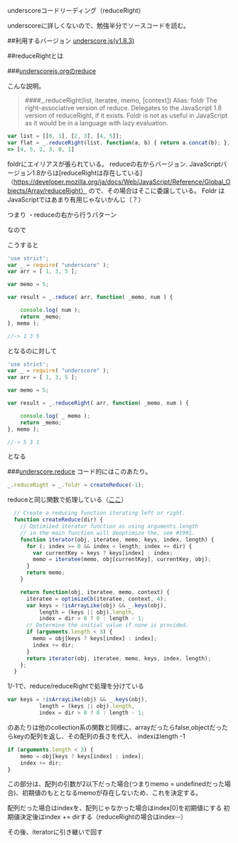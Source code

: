 underscoreコードリーディング（reduceRight）

underscoreに詳しくないので、勉強半分でソースコードを読む。



##利用するバージョン
[underscore.js(v1.8.3)](https://github.com/jashkenas/underscore/tree/1.8.3)


##reduceRightとは


###[underscorejs.orgのreduce](http://underscorejs.org/#reduceRight)

こんな説明。
>####_.reduceRight(list, iteratee, memo, [context]) Alias: foldr 
>The right-associative version of reduce. 
>Delegates to the JavaScript 1.8 version of reduceRight, if it exists.
>Foldr is not as useful in JavaScript as it would be in a language with lazy evaluation.

```javascript
var list = [[0, 1], [2, 3], [4, 5]];
var flat = _.reduceRight(list, function(a, b) { return a.concat(b); }, []);
=> [4, 5, 2, 3, 0, 1]
```

foldrにエイリアスが張られている。
reduceの右からバージョン.
JavaScriptバージョン1.8からは[reduceRightは存在している]（https://developer.mozilla.org/ja/docs/Web/JavaScript/Reference/Global_Objects/Array/reduceRight）
ので、その場合はそこに委譲している。
Foldr はJavaScriptではあまり有用じゃないかんじ（？）

つまり
・reduceの右から行うパターン

なので

こうすると

```javascript
'use strict';
var _ = require( "underscore" );
var arr = [ 1, 3, 5 ];

var memo = 5;

var result = _.reduce( arr, function( _memo, num ) {

    console.log( num );
    return _memo;
}, memo );

//-> 1 3 5

```

となるのに対して

```javascript
'use strict';
var _ = require( "underscore" );
var arr = [ 1, 3, 5 ];

var memo = 5;

var result = _.reduceRight( arr, function( _memo, num ) {

    console.log( _ memo );
    return _memo;
}, memo );

//-> 5 3 1

```

となる


###[underscore.reduce](https://github.com/jashkenas/underscore/blob/1.8.3/underscore.js#L208)
コード的にはこのあたり。

```javascript
_.reduceRight = _.foldr = createReduce(-1);
```

reduceと同じ関数で処理している（[ここ](https://github.com/jashkenas/underscore/blob/1.8.3/underscore.js#L178)）

```javascript
  // Create a reducing function iterating left or right.
  function createReduce(dir) {
    // Optimized iterator function as using arguments.length
    // in the main function will deoptimize the, see #1991.
    function iterator(obj, iteratee, memo, keys, index, length) {
      for (; index >= 0 && index < length; index += dir) {
        var currentKey = keys ? keys[index] : index;
        memo = iteratee(memo, obj[currentKey], currentKey, obj);
      }
      return memo;
    }

    return function(obj, iteratee, memo, context) {
      iteratee = optimizeCb(iteratee, context, 4);
      var keys = !isArrayLike(obj) && _.keys(obj),
          length = (keys || obj).length,
          index = dir > 0 ? 0 : length - 1;
      // Determine the initial value if none is provided.
      if (arguments.length < 3) {
        memo = obj[keys ? keys[index] : index];
        index += dir;
      }
      return iterator(obj, iteratee, memo, keys, index, length);
    };
  }
```

1/-1で、reduce/reduceRightで処理を分けている


```javascript
var keys = !isArrayLike(obj) && _.keys(obj),
          length = (keys || obj).length,
          index = dir > 0 ? 0 : length - 1;
```


のあたりは他のcollection系の関数と同様に、arrayだったらfalse,objectだったらkeyの配列を返し、その配列の長さを代入、
indexはlength -1  

```javascript
if (arguments.length < 3) {
    memo = obj[keys ? keys[index] : index];
    index += dir;
}
```

この部分は、配列の引数が2以下だった場合(つまりmemo = undefinedだった場合)、初期値のもととなるmemoが存在しないため、これを決定する。

配列だった場合はindexを、配列じゃなかった場合はindex[0]を初期値にする
初期値決定後はindex += dirする（reduceRightの場合はindex--）

その後、iteratorに引き継いで回す


